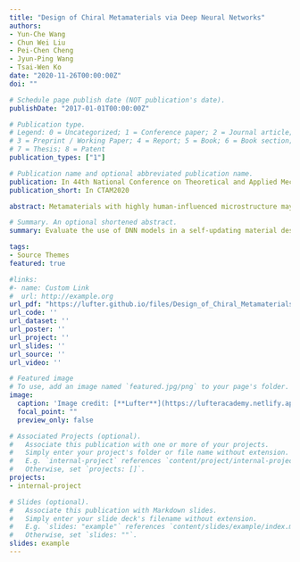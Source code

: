 ```yaml
---
title: "Design of Chiral Metamaterials via Deep Neural Networks"
authors:
- Yun‑Che Wang
- Chun Wei Liu
- Pei‑Chen Cheng
- Jyun‑Ping Wang
- Tsai‑Wen Ko
date: "2020-11-26T00:00:00Z"
doi: ""

# Schedule page publish date (NOT publication's date).
publishDate: "2017-01-01T00:00:00Z"

# Publication type.
# Legend: 0 = Uncategorized; 1 = Conference paper; 2 = Journal article;
# 3 = Preprint / Working Paper; 4 = Report; 5 = Book; 6 = Book section;
# 7 = Thesis; 8 = Patent
publication_types: ["1"]

# Publication name and optional abbreviated publication name.
publication: In 44th National Conference on Theoretical and Applied Mechanics
publication_short: In CTAM2020

abstract: Metamaterials with highly human-influenced microstructure may exhibit unconventional physical properties, such as negative index of refraction (NIR), negative Poisson’s ratio (NPR), negative thermal expansion coefficient (NTEC), or deformation-mode couplings. The couplings between tension/compression and torsion or bending are intrinsically due to the intertwined internal degrees of freedom at each material point. Traditionally, the design of metamaterials relies on human experiences, such as the Edisonian methodology, based on the concept of trial and error. By using deep convolution neural networks, such as VGG, we have developed a methodology to create metamaterials with desired chiral microstructures, as shown in the flowchart below. Data consisting of microstructural image information and effective mechanical properties are prepared via finite element calculations. Generation of initial chiral samples for DNN training is based on a Markov chain process. Our DNN can be successfully trained to correlate the chiral microstructures and their effective mechanical properties. Creating samples via generative adversarial networks (GAN) or other strategies is discussed.

# Summary. An optional shortened abstract.
summary: Evaluate the use of DNN models in a self-updating material design process.

tags:
- Source Themes
featured: true

#links:
#- name: Custom Link
#  url: http://example.org
url_pdf: "https://lufter.github.io/files/Design_of_Chiral_Metamaterials_via_Deep_Neural_Networks.pdf"
url_code: ''
url_dataset: ''
url_poster: ''
url_project: ''
url_slides: ''
url_source: ''
url_video: ''

# Featured image
# To use, add an image named `featured.jpg/png` to your page's folder. 
image:
  caption: 'Image credit: [**Lufter**](https://lufteracademy.netlify.app/)'
  focal_point: ""
  preview_only: false

# Associated Projects (optional).
#   Associate this publication with one or more of your projects.
#   Simply enter your project's folder or file name without extension.
#   E.g. `internal-project` references `content/project/internal-project/index.md`.
#   Otherwise, set `projects: []`.
projects:
- internal-project

# Slides (optional).
#   Associate this publication with Markdown slides.
#   Simply enter your slide deck's filename without extension.
#   E.g. `slides: "example"` references `content/slides/example/index.md`.
#   Otherwise, set `slides: ""`.
slides: example
---
```

